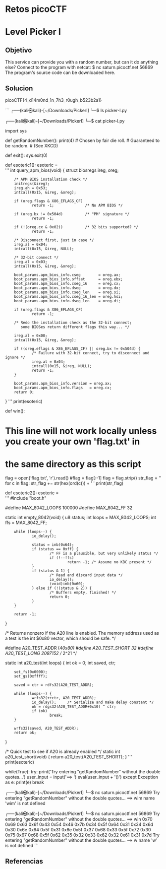 # Retos picoCTF

# Level Picker I

## Objetivo
This service can provide you with a random number, but can it do anything else?
Connect to the program with netcat:
$ nc saturn.picoctf.net 56869
The program's source code can be downloaded here.
## Solucion
picoCTF{4_d14m0nd_1n_7h3_r0ugh_b523b2a1}

´´´
┌──(kali㉿kali)-[~/Downloads/PickerI]
└─$ ls
picker-I.py
                                                                            
┌──(kali㉿kali)-[~/Downloads/PickerI]
└─$ cat picker-I.py

import sys



def getRandomNumber():
  print(4)  # Chosen by fair die roll.
            # Guaranteed to be random.
            # (See XKCD)

def exit():
  sys.exit(0)
  
def esoteric1():
  esoteric = \
  '''
  int query_apm_bios(void)
{
        struct biosregs ireg, oreg;

        /* APM BIOS installation check */
        initregs(&ireg);
        ireg.ah = 0x53;
        intcall(0x15, &ireg, &oreg);

        if (oreg.flags & X86_EFLAGS_CF)
                return -1;              /* No APM BIOS */

        if (oreg.bx != 0x504d)          /* "PM" signature */
                return -1;

        if (!(oreg.cx & 0x02))          /* 32 bits supported? */
                return -1;

        /* Disconnect first, just in case */
        ireg.al = 0x04;
        intcall(0x15, &ireg, NULL);

        /* 32-bit connect */
        ireg.al = 0x03;
        intcall(0x15, &ireg, &oreg);

        boot_params.apm_bios_info.cseg        = oreg.ax;
        boot_params.apm_bios_info.offset      = oreg.ebx;
        boot_params.apm_bios_info.cseg_16     = oreg.cx;
        boot_params.apm_bios_info.dseg        = oreg.dx;
        boot_params.apm_bios_info.cseg_len    = oreg.si;
        boot_params.apm_bios_info.cseg_16_len = oreg.hsi;
        boot_params.apm_bios_info.dseg_len    = oreg.di;

        if (oreg.flags & X86_EFLAGS_CF)
                return -1;

        /* Redo the installation check as the 32-bit connect;
           some BIOSes return different flags this way... */

        ireg.al = 0x00;
        intcall(0x15, &ireg, &oreg);

        if ((oreg.eflags & X86_EFLAGS_CF) || oreg.bx != 0x504d) {
                /* Failure with 32-bit connect, try to disconnect and ignore */
                ireg.al = 0x04;
                intcall(0x15, &ireg, NULL);
                return -1;
        }

        boot_params.apm_bios_info.version = oreg.ax;
        boot_params.apm_bios_info.flags   = oreg.cx;
        return 0;
}
  '''
  print(esoteric)


def win():
  # This line will not work locally unless you create your own 'flag.txt' in
  #   the same directory as this script
  flag = open('flag.txt', 'r').read()
  #flag = flag[:-1]
  flag = flag.strip()
  str_flag = ''
  for c in flag:
    str_flag += str(hex(ord(c))) + ' '
  print(str_flag)
  
  
def esoteric2():
  esoteric = \
  '''
#include "boot.h"

#define MAX_8042_LOOPS  100000
#define MAX_8042_FF     32

static int empty_8042(void)
{
        u8 status;
        int loops = MAX_8042_LOOPS;
        int ffs   = MAX_8042_FF;

        while (loops--) {
                io_delay();

                status = inb(0x64);
                if (status == 0xff) {
                        /* FF is a plausible, but very unlikely status */
                        if (!--ffs)
                                return -1; /* Assume no KBC present */
                }
                if (status & 1) {
                        /* Read and discard input data */
                        io_delay();
                        (void)inb(0x60);
                } else if (!(status & 2)) {
                        /* Buffers empty, finished! */
                        return 0;
                }
        }

        return -1;
}

/* Returns nonzero if the A20 line is enabled.  The memory address
   used as a test is the int $0x80 vector, which should be safe. */

#define A20_TEST_ADDR   (4*0x80)
#define A20_TEST_SHORT  32
#define A20_TEST_LONG   2097152 /* 2^21 */

static int a20_test(int loops)
{
        int ok = 0;
        int saved, ctr;

        set_fs(0x0000);
        set_gs(0xffff);

        saved = ctr = rdfs32(A20_TEST_ADDR);

        while (loops--) {
                wrfs32(++ctr, A20_TEST_ADDR);
                io_delay();     /* Serialize and make delay constant */
                ok = rdgs32(A20_TEST_ADDR+0x10) ^ ctr;
                if (ok)
                        break;
        }

        wrfs32(saved, A20_TEST_ADDR);
        return ok;
}

/* Quick test to see if A20 is already enabled */
static int a20_test_short(void)
{
        return a20_test(A20_TEST_SHORT);
}
  '''
  print(esoteric)


while(True):
  try:
    print('Try entering "getRandomNumber" without the double quotes...')
    user_input = input('==> ')
    eval(user_input + '()')
  except Exception as e:
    print(e)
    break
                                                                            
┌──(kali㉿kali)-[~/Downloads/PickerI]
└─$  nc saturn.picoctf.net 56869
Try entering "getRandomNumber" without the double quotes...
==> wim
name 'wim' is not defined
                                                                            
┌──(kali㉿kali)-[~/Downloads/PickerI]
└─$  nc saturn.picoctf.net 56869
Try entering "getRandomNumber" without the double quotes...
==> win
0x70 0x69 0x63 0x6f 0x43 0x54 0x46 0x7b 0x34 0x5f 0x64 0x31 0x34 0x6d 0x30 0x6e 0x64 0x5f 0x31 0x6e 0x5f 0x37 0x68 0x33 0x5f 0x72 0x30 0x75 0x67 0x68 0x5f 0x62 0x35 0x32 0x33 0x62 0x32 0x61 0x31 0x7d 
Try entering "getRandomNumber" without the double quotes...
==> w
name 'w' is not defined
´´´

## Referencias



